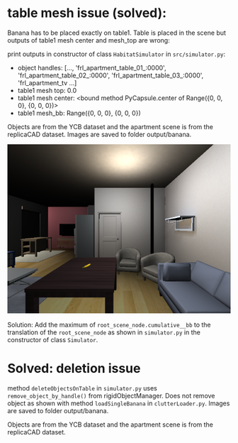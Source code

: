 # table mesh issue (solved):

Banana has to be placed exactly on table1. Table is placed in the scene but outputs of table1 mesh center and mesh_top are wrong:

print outputs in constructor of class `HabitatSimulator` in `src/simulator.py`:
- object handles:  [..., 'frl_apartment_table_01_:0000', 'frl_apartment_table_02_:0000', 'frl_apartment_table_03_:0000', 'frl_apartment_tv ...]
- table1 mesh top:  0.0
- table1 mesh center:  <bound method PyCapsule.center of Range({0, 0, 0}, {0, 0, 0})>
- table1 mesh_bb:  Range({0, 0, 0}, {0, 0, 0})

Objects are from the YCB dataset and the apartment scene is from the replicaCAD dataset.
Images are saved to folder output/banana. 

![image](output/banana/banana_front.png)

Solution: Add the maximum of ``root_scene_node.cumulative__bb`` to the translation of the ``root_scene_node`` as shown in ``simulator.py`` in the constructor of class ``Simulator``.


# Solved: deletion issue 
method `deleteObjectsOnTable` in `simulator.py`  uses `remove_object_by_handle()` from rigidObjectManager. 
Does not remove object as shown with method `loadSingleBanana` in `clutterLoader.py`. 
Images are saved to folder output/banana.

Objects are from the YCB dataset and the apartment scene is from the replicaCAD dataset.
